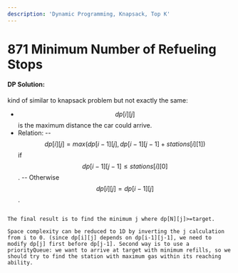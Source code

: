 ```yaml
---
description: 'Dynamic Programming, Knapsack, Top K'
---
```


# 871 Minimum Number of Refueling Stops

#### DP Solution:

kind of similar to knapsack problem but not exactly the same:

 - $$dp[i][j]$$ is the maximum distance the car could arrive. 
 - Relation:
 -- $$dp[i][j]=max(dp[i-1][j], dp[i-1][j-1]+stations[i][1])$$ if $$dp[i-1][j-1]\leq stations[i][0]$$. 
 -- Otherwise $$dp[i][j]=dp[i-1][j]$$.

```text

The final result is to find the minimum j where dp[N][j]>=target.

Space complexity can be reduced to 1D by inverting the j calculation from i to 0. (since dp[i][j] depends on dp[i-1][j-1], we need to modify dp[j] first before dp[j-1]. Second way is to use a priorityQueue: we want to arrive at target with minimum refills, so we should try to find the station with maximum gas within its reaching ability.
```





